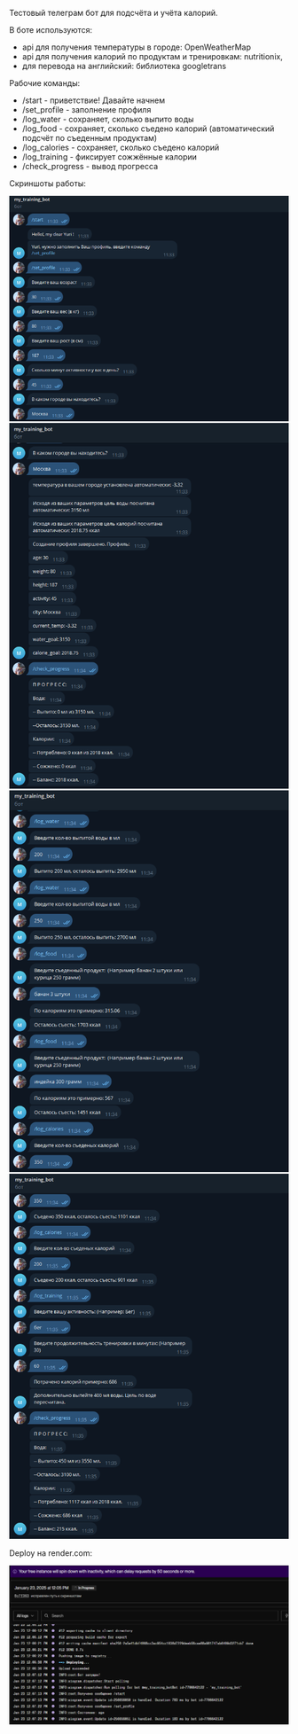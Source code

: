 Тестовый телеграм бот для подсчёта и учёта калорий.

В боте используются:
 * api для получения температуры в городе: OpenWeatherMap
 * api для получения калорий по продуктам и тренировкам: nutritionix,
 * для перевода на английский: библиотека googletrans 

Рабочие команды:
 - /start - приветствие! Давайте начнем
 - /set_profile - заполнение профиля
 - /log_water - сохраняет, сколько выпито воды
 - /log_food - сохраняет, сколько съедено калорий (автоматический подсчёт по съеденным продуктам)
 - /log_calories - сохраняет, сколько съедено калорий
 - /log_training - фиксирует сожжённые калории
 - /check_progress - вывод прогресса

Скриншоты работы:

![Команды: /start, /set_profile](screenshots/2025-01-23_11-36-02.png)
![Установка температуры, целей по воде и калориям. Команда /checl_progress](screenshots/2025-01-23_11-36-53.png)
![Учёт воды, калорий и калорий по съеденым продуктам](screenshots/2025-01-23_11-37-36.png)
![Учёт тренировок, вывод прогресса](screenshots/2025-01-23_11-38-08.png)

Deploy на render.com:

![Deploy](screenshots/2025-01-23_12-07-29.png)